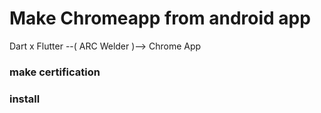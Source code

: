# Make Chromeapp from android app

Dart x Flutter  --( ARC Welder )--> Chrome App 


### make certification



### install 